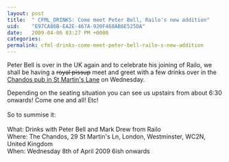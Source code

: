 ```yaml
---
layout: post
title:  " CFML_DRINKS: Come meet Peter Bell, Railo's new addition"
uid:	"E97CA86B-EA2E-467A-920F468AB6E525DA"
date:   2009-04-06 03:27 PM +0000
categories: 
permalink: cfml-drinks-come-meet-peter-bell-railo-s-new-addition
---
```

<p>Peter Bell is over in the UK again and to celebrate his joining of Railo, we shall be having a <span style="text-decoration: line-through;">royal pissup</span> meet and greet with a few drinks over in the <a title="Google Maps" href="http://maps.google.com/maps?f=q&amp;source=s_q&amp;hl=en&amp;geocode=&amp;q=Chandos,+Charing+Cross+Road,+London&amp;sll=51.512882,-0.138688&amp;sspn=0.0172,0.06875&amp;ie=UTF8&amp;ll=51.509577,-0.126858&amp;spn=0,359.995703&amp;t=h&amp;z=18&amp;layer=c&amp;cbll=51.509481,-0.12697&amp;panoid=0HKtYmGBFCeJFqyCmFDx2g&amp;cbp=12,60.16222378838234,,0,17.471910112359552">Chandos pub in St Martin's Lane</a> on Wednesday.</p>
<p>Depending on the seating situation you can see us upstairs from about 6:30 onwards! Come one and all! Etc!<br /><br />So to summise it:<br /><br />What: Drinks with Peter Bell and Mark Drew from Railo<br />Where: The Chandos, 29 St Martin's Ln, London, Westminster, WC2N, United Kingdom<br />When: Wednesday 8th of April 2009 6ish onwards</p>